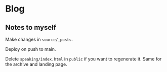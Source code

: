 # Blog

## Notes to myself

Make changes in `source/_posts`. 

Deploy on push to main. 

Delete `speaking/index.html` in `public` if you want to regenerate it. Same for the archive and landing  page.
